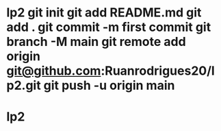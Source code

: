 # lp2 git init git add README.md git add . git commit -m first commit git branch -M main git remote add origin git@github.com:Ruanrodrigues20/lp2.git git push -u origin main
# lp2
